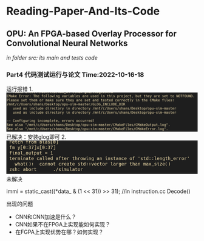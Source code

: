 # Reading-Paper-And-Its-Code
## OPU: An FPGA-based Overlay Processor for Convolutional Neural Networks

*in folder src: its main and tests code*

### Part4 代码测试运行与论文  Time:2022-10-16-18

运行报错
1.
 ![Cmake报错](./CMakeError.png)
已解决：安装glog即可
2.
 ![运行simulator报错](./1.png)
未解决

immi = static_cast<bool>((*data_ & (1 << 31)) >> 31); //in instruction.cc Decode()

出现的问题
- CNN和CNN加速是什么？
- CNN如果不在FPGA上实现能如何实现？
- 在FGPA上实现优势在哪？如何实现？

